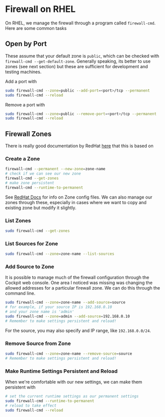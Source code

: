 # Firewall on RHEL

On RHEL, we manage the firewall through a program called `firewall-cmd`. Here are some common tasks

## Open by Port

These assume that your default zone is `public`, which can be checked with `firewall-cmd --get-default-zone`. Generally speaking, its better to use zones (see next section) but these are sufficient for development and testing machines.

Add a port with

```bash
sudo firewall-cmd --zone=public --add-port=<port>/tcp --permanent
sudo firewall-cmd --reload
```

Remove a port with

```bash
sudo firewall-cmd --zone=public --remove-port=<port>/tcp --permanent
sudo firewall-cmd --reload
```

## Firewall Zones

There is really good documentation by RedHat [here](https://access.redhat.com/documentation/en-us/red_hat_enterprise_linux/8/html/configuring_and_managing_networking/using-and-configuring-firewalld_configuring-and-managing-networking#working-with-firewalld-zones_using-and-configuring-firewalld) that this is based on

### Create a Zone

```bash
firewall-cmd --permanent --new-zone=zone-name
# check if we can see our new zone
firewall-cmd --get-zones
# make zone persistent
firewall-cmd --runtime-to-permanent
```

See [RedHat Docs](https://access.redhat.com/documentation/en-us/red_hat_enterprise_linux/8/html/configuring_and_managing_networking/using-and-configuring-firewalld_configuring-and-managing-networking#creating-a-new-zone_working-with-firewalld-zones) for info on Zone config files. We can also manage our zones through these, especially in cases where we want to copy and existing zone but modify it slightly.

### List Zones

```bash
sudo firewall-cmd --get-zones
```

### List Sources for Zone

```bash
sudo firewall-cmd --zone=zone-name --list-sources
```

### Add Source to Zone

It is possible to manage much of the firewall configuration through the Cockpit web console. One area I noticed was missing was changing the allowed addresses for a particular firewall zone. We can do this through the command line.

```bash
sudo firewall-cmd --zone=zone-name --add-source=source
# for example, if your source IP is 192.168.0.10
# and your zone name is 'admin'
sudo firewall-cmd --zone=admin --add-source=192.168.0.10
# Remember to make settings persistent and reload!
```

For the source, you may also specify and IP range, like `192.168.0.0/24`.

### Remove Source from Zone

```bash
sudo firewall-cmd --zone=zone-name --remove-source=source 
# Remember to make settings persistent and reload!
```

### Make Runtime Settings Persistent and Reload

When we're comfortable with our new settings, we can make them persistent with

```bash
# set the current runtime settings as our permanent settings
sudo firewall-cmd --runtime-to-permanent
# reload to take effect
sudo firewall-cmd --reload
```
